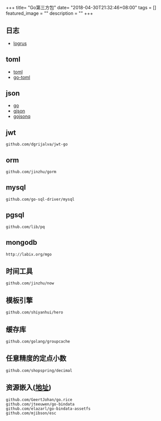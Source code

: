 +++
title= "Go第三方包"
date= "2018-04-30T21:32:46+08:00"
tags = []
featured_image = ""
description = ""
+++

## 日志

- [logrus](https://github.com/sirupsen/logrus)

## toml

- [toml](https://github.com/BurntSushi/toml)
- [go-toml](https://github.com/pelletier/go-toml)

## json

- [go](https://github.com/json-iterator/go)
- [gjson](https://github.com/tidwall/gjson)
- [gojsonq](https://github.com/thedevsaddam/gojsonq)

## jwt
`github.com/dgrijalva/jwt-go`

## orm
`github.com/jinzhu/gorm`

## mysql
`github.com/go-sql-driver/mysql`

## pgsql
`github.com/lib/pq`

## mongodb
`http://labix.org/mgo`

## 时间工具
`github.com/jinzhu/now`

## 模板引擎
`github.com/shiyanhui/hero`

## 缓存库
`github.com/golang/groupcache`

## 任意精度的定点小数
`github.com/shopspring/decimal`

## 资源嵌入([地址](https://studygolang.com/articles/5068))
`github.com/GeertJohan/go.rice`  
`github.com/jteeuwen/go-bindata`  
`github.com/elazarl/go-bindata-assetfs`  
`github.com/mjibson/esc`  

